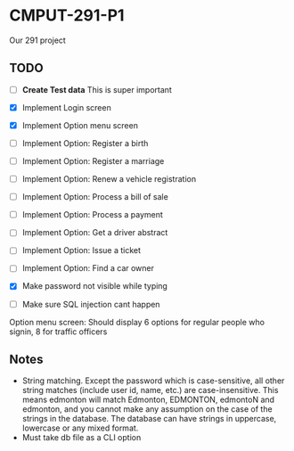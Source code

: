 # CMPUT-291-P1

Our 291 project

## TODO
- [ ] **Create Test data** This is super important
- [x] Implement Login screen
- [x] Implement Option menu screen
- [ ] Implement Option: Register a birth
- [ ] Implement Option: Register a marriage
- [ ] Implement Option: Renew a vehicle registration
- [ ] Implement Option: Process a bill of sale
- [ ] Implement Option: Process a payment
- [ ] Implement Option: Get a driver abstract
- [ ] Implement Option: Issue a ticket
- [ ] Implement Option: Find a car owner
- [x] Make password not visible while typing
- [ ] Make sure SQL injection cant happen


Option menu screen:
Should display 6 options for regular people who signin, 8 for traffic officers

## Notes
- String matching. Except the password which is case-sensitive, all other string matches (include user id, name, etc.) are case-insensitive. This means edmonton will match Edmonton, EDMONTON, edmontoN and edmonton, and you cannot make any assumption on the case of the strings in the database. The database can have strings in uppercase, lowercase or any mixed format.
- Must take db file as a CLI option
